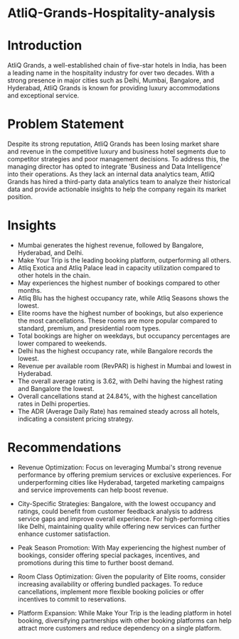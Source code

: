 # AtliQ-Grands-Hospitality-analysis


# Introduction
AtliQ Grands, a well-established chain of five-star hotels in India, has been a leading name in the hospitality industry for over two decades. With a strong presence in major cities such as Delhi, Mumbai, Bangalore, and Hyderabad, AtliQ Grands is known for providing luxury accommodations and exceptional service.

# Problem Statement
Despite its strong reputation, AtliQ Grands has been losing market share and revenue in the competitive luxury and business hotel segments due to competitor strategies and poor management decisions. To address this, the managing director has opted to integrate 'Business and Data Intelligence' into their operations. As they lack an internal data analytics team, AtliQ Grands has hired a third-party data analytics team to analyze their historical data and provide actionable insights to help the company regain its market position.

# Insights

- Mumbai generates the highest revenue, followed by Bangalore, Hyderabad, and Delhi.
- Make Your Trip is the leading booking platform, outperforming all others.
- Atliq Exotica and Atliq Palace lead in capacity utilization compared to other hotels in the chain.
- May experiences the highest number of bookings compared to other months.
- Atliq Blu has the highest occupancy rate, while Atliq Seasons shows the lowest.
- Elite rooms have the highest number of bookings, but also experience the most cancellations. These rooms are more popular compared to standard, premium, and presidential room types.
- Total bookings are higher on weekdays, but occupancy percentages are lower compared to weekends.
- Delhi has the highest occupancy rate, while Bangalore records the lowest.
- Revenue per available room (RevPAR) is highest in Mumbai and lowest in Hyderabad.
- The overall average rating is 3.62, with Delhi having the highest rating and Bangalore the lowest.
- Overall cancellations stand at 24.84%, with the highest cancellation rates in Delhi properties.
- The ADR (Average Daily Rate) has remained steady across all hotels, indicating a consistent pricing strategy.

# Recommendations

- Revenue Optimization: Focus on leveraging Mumbai's strong revenue performance by offering premium services or exclusive experiences.
                      For underperforming cities like Hyderabad, targeted marketing campaigns and service improvements can help boost revenue.

- City-Specific Strategies: Bangalore, with the lowest occupancy and ratings, could benefit from customer feedback analysis to address service gaps and improve overall experience.
                            For high-performing cities like Delhi, maintaining quality while offering new services can further enhance customer satisfaction.

- Peak Season Promotion: With May experiencing the highest number of bookings, consider offering special packages, incentives, and promotions during this time to further boost demand.

- Room Class Optimization: Given the popularity of Elite rooms, consider increasing availability or offering bundled packages. 
                           To reduce cancellations, implement more flexible booking policies or offer incentives to commit to reservations.

- Platform Expansion: While Make Your Trip is the leading platform in hotel booking, diversifying partnerships with other booking platforms can help attract more customers and reduce 
                      dependency on a single platform.


